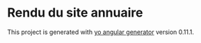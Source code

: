 # Rendu du site annuaire

This project is generated with [yo angular generator](https://github.com/yeoman/generator-angular)
version 0.11.1.

